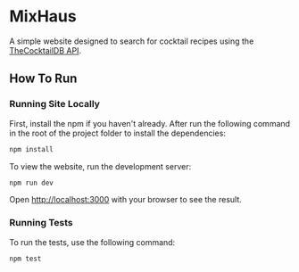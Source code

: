 # MixHaus

A simple website designed to search for cocktail recipes using the [TheCocktailDB API](https://www.thecocktaildb.com/).

## How To Run

### Running Site Locally

First, install the npm if you haven't already.
After run the following command in the root of the project folder to install the dependencies:
```zsh
npm install
```

To view the website, run the development server:
```zsh
npm run dev
```
Open [http://localhost:3000](http://localhost:3000) with your browser to see the result.

### Running Tests

To run the tests, use the following command:
```zsh
npm test
```
